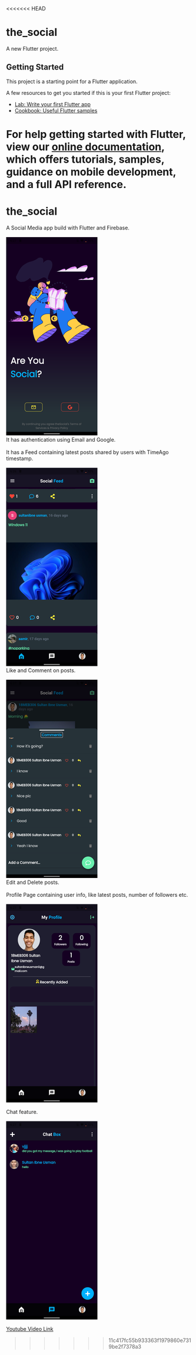 <<<<<<< HEAD
# the_social

A new Flutter project.

## Getting Started

This project is a starting point for a Flutter application.

A few resources to get you started if this is your first Flutter project:

- [Lab: Write your first Flutter app](https://flutter.dev/docs/get-started/codelab)
- [Cookbook: Useful Flutter samples](https://flutter.dev/docs/cookbook)

For help getting started with Flutter, view our
[online documentation](https://flutter.dev/docs), which offers tutorials,
samples, guidance on mobile development, and a full API reference.
=======
# the_social

A Social Media app build with Flutter and Firebase.<br><br>
![Landing](https://github.com/sultanhunter/The-Social/blob/main/assets/images/oie_3154451RrIYHu4h.png)<br>
It has authentication using Email and Google.<br><br>
It has a Feed containing latest posts shared by users with TimeAgo timestamp.<br><br>
![Feed](https://github.com/sultanhunter/The-Social/blob/main/assets/images/oie_315406dRTybad1.png)<br>
Like and Comment on posts.<br><br>
![Comments](https://github.com/sultanhunter/The-Social/blob/main/assets/images/oie_315475l3r4Qa1w.png)<br>
Edit and Delete posts.<br><br>
Profile Page containing user info, like latest posts, number of followers etc.<br><br>
![Profile](https://github.com/sultanhunter/The-Social/blob/main/assets/images/oie_3154948As8tas3S.png)<br>

Chat feature.<br><br>
![Chat](https://github.com/sultanhunter/The-Social/blob/main/assets/images/oie_31551394L47CYOs.png)<br>

[Youtube Video Link](https://youtu.be/pGj6G2ghOw8)

>>>>>>> 11c417fc55b933363f1979860e7319be2f7378a3
